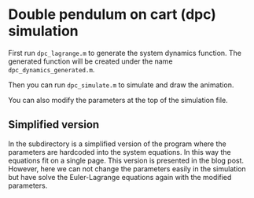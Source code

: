 # Double pendulum on cart (dpc) simulation

First run `dpc_lagrange.m` to generate the system dynamics function. The generated function will be created under the name `dpc_dynamics_generated.m`.

Then you can run `dpc_simulate.m` to simulate and draw the animation.

You can also modify the parameters at the top of the simulation file.

## Simplified version

In the subdirectory is a simplified version of the program where the parameters are hardcoded into the system equations. In this way the equations fit on a single page. This version is presented in the blog post. However, here we can not change the parameters easily in the simulation but have solve the Euler-Lagrange equations again with the modified parameters.
